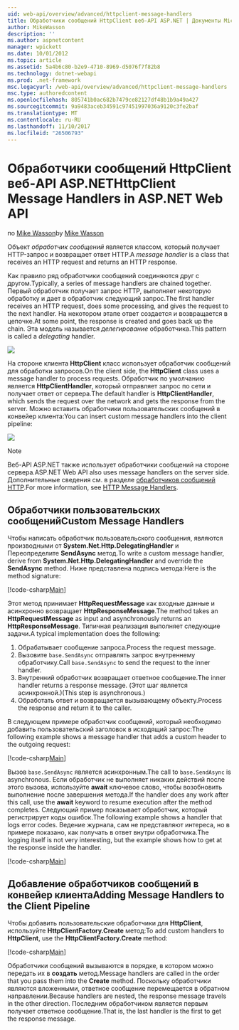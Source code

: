 ```yaml
---
uid: web-api/overview/advanced/httpclient-message-handlers
title: Обработчики сообщений HttpClient веб-API ASP.NET | Документы Microsoft
author: MikeWasson
description: ''
ms.author: aspnetcontent
manager: wpickett
ms.date: 10/01/2012
ms.topic: article
ms.assetid: 5a4b6c80-b2e9-4710-8969-d5076f7f82b8
ms.technology: dotnet-webapi
ms.prod: .net-framework
msc.legacyurl: /web-api/overview/advanced/httpclient-message-handlers
msc.type: authoredcontent
ms.openlocfilehash: 805741b0ac682b7479ce82127df48b1b9a49a427
ms.sourcegitcommit: 9a9483aceb34591c97451997036a9120c3fe2baf
ms.translationtype: MT
ms.contentlocale: ru-RU
ms.lasthandoff: 11/10/2017
ms.locfileid: "26506793"
---
```

<a name="httpclient-message-handlers-in-aspnet-web-api"></a><span data-ttu-id="9f315-102">Обработчики сообщений HttpClient веб-API ASP.NET</span><span class="sxs-lookup"><span data-stu-id="9f315-102">HttpClient Message Handlers in ASP.NET Web API</span></span>
====================
<span data-ttu-id="9f315-103">по [Mike Wasson](https://github.com/MikeWasson)</span><span class="sxs-lookup"><span data-stu-id="9f315-103">by [Mike Wasson](https://github.com/MikeWasson)</span></span>

<span data-ttu-id="9f315-104">Объект *обработчик сообщений* является классом, который получает HTTP-запрос и возвращает ответ HTTP.</span><span class="sxs-lookup"><span data-stu-id="9f315-104">A *message handler* is a class that receives an HTTP request and returns an HTTP response.</span></span>

<span data-ttu-id="9f315-105">Как правило ряд обработчики сообщений соединяются друг с другом.</span><span class="sxs-lookup"><span data-stu-id="9f315-105">Typically, a series of message handlers are chained together.</span></span> <span data-ttu-id="9f315-106">Первый обработчик получает запрос HTTP, выполняет некоторую обработку и дает в обработчик следующий запрос.</span><span class="sxs-lookup"><span data-stu-id="9f315-106">The first handler receives an HTTP request, does some processing, and gives the request to the next handler.</span></span> <span data-ttu-id="9f315-107">На некотором этапе ответ создается и возвращается в цепочке.</span><span class="sxs-lookup"><span data-stu-id="9f315-107">At some point, the response is created and goes back up the chain.</span></span> <span data-ttu-id="9f315-108">Эта модель называется *делегирование* обработчика.</span><span class="sxs-lookup"><span data-stu-id="9f315-108">This pattern is called a *delegating* handler.</span></span>

![](httpclient-message-handlers/_static/image1.png)

<span data-ttu-id="9f315-109">На стороне клиента **HttpClient** класс использует обработчик сообщений для обработки запросов.</span><span class="sxs-lookup"><span data-stu-id="9f315-109">On the client side, the **HttpClient** class uses a message handler to process requests.</span></span> <span data-ttu-id="9f315-110">Обработчик по умолчанию является **HttpClientHandler**, который отправляет запрос по сети и получает ответ от сервера.</span><span class="sxs-lookup"><span data-stu-id="9f315-110">The default handler is **HttpClientHandler**, which sends the request over the network and gets the response from the server.</span></span> <span data-ttu-id="9f315-111">Можно вставить обработчики пользовательских сообщений в конвейер клиента:</span><span class="sxs-lookup"><span data-stu-id="9f315-111">You can insert custom message handlers into the client pipeline:</span></span>

![](httpclient-message-handlers/_static/image2.png)

> [!NOTE]
> <span data-ttu-id="9f315-112">Веб-API ASP.NET также использует обработчики сообщений на стороне сервера.</span><span class="sxs-lookup"><span data-stu-id="9f315-112">ASP.NET Web API also uses message handlers on the server side.</span></span> <span data-ttu-id="9f315-113">Дополнительные сведения см. в разделе [обработчиков сообщений HTTP](http-message-handlers.md).</span><span class="sxs-lookup"><span data-stu-id="9f315-113">For more information, see [HTTP Message Handlers](http-message-handlers.md).</span></span>


## <a name="custom-message-handlers"></a><span data-ttu-id="9f315-114">Обработчики пользовательских сообщений</span><span class="sxs-lookup"><span data-stu-id="9f315-114">Custom Message Handlers</span></span>

<span data-ttu-id="9f315-115">Чтобы написать обработчик пользовательского сообщения, являются производными от **System.Net.Http.DelegatingHandler** и Переопределите **SendAsync** метод.</span><span class="sxs-lookup"><span data-stu-id="9f315-115">To write a custom message handler, derive from **System.Net.Http.DelegatingHandler** and override the **SendAsync** method.</span></span> <span data-ttu-id="9f315-116">Ниже представлена подпись метода:</span><span class="sxs-lookup"><span data-stu-id="9f315-116">Here is the method signature:</span></span>

[!code-csharp[Main](httpclient-message-handlers/samples/sample1.cs)]

<span data-ttu-id="9f315-117">Этот метод принимает **HttpRequestMessage** как входные данные и асинхронно возвращает **HttpResponseMessage**.</span><span class="sxs-lookup"><span data-stu-id="9f315-117">The method takes an **HttpRequestMessage** as input and asynchronously returns an **HttpResponseMessage**.</span></span> <span data-ttu-id="9f315-118">Типичная реализация выполняет следующие задачи.</span><span class="sxs-lookup"><span data-stu-id="9f315-118">A typical implementation does the following:</span></span>

1. <span data-ttu-id="9f315-119">Обрабатывает сообщение запроса.</span><span class="sxs-lookup"><span data-stu-id="9f315-119">Process the request message.</span></span>
2. <span data-ttu-id="9f315-120">Вызовите `base.SendAsync` отправлять запрос внутреннему обработчику.</span><span class="sxs-lookup"><span data-stu-id="9f315-120">Call `base.SendAsync` to send the request to the inner handler.</span></span>
3. <span data-ttu-id="9f315-121">Внутренний обработчик возвращает ответное сообщение.</span><span class="sxs-lookup"><span data-stu-id="9f315-121">The inner handler returns a response message.</span></span> <span data-ttu-id="9f315-122">(Этот шаг является асинхронной.)</span><span class="sxs-lookup"><span data-stu-id="9f315-122">(This step is asynchronous.)</span></span>
4. <span data-ttu-id="9f315-123">Обработать ответ и возвращается вызывающему объекту.</span><span class="sxs-lookup"><span data-stu-id="9f315-123">Process the response and return it to the caller.</span></span>

<span data-ttu-id="9f315-124">В следующем примере обработчик сообщений, который необходимо добавить пользовательский заголовок в исходящий запрос:</span><span class="sxs-lookup"><span data-stu-id="9f315-124">The following example shows a message handler that adds a custom header to the outgoing request:</span></span>

[!code-csharp[Main](httpclient-message-handlers/samples/sample2.cs)]

<span data-ttu-id="9f315-125">Вызов `base.SendAsync` является асинхронным.</span><span class="sxs-lookup"><span data-stu-id="9f315-125">The call to `base.SendAsync` is asynchronous.</span></span> <span data-ttu-id="9f315-126">Если обработчик не выполняет никаких действий после этого вызова, используйте **await** ключевое слово, чтобы возобновить выполнение после завершения метода.</span><span class="sxs-lookup"><span data-stu-id="9f315-126">If the handler does any work after this call, use the **await** keyword to resume execution after the method completes.</span></span> <span data-ttu-id="9f315-127">Следующий пример показывает обработчик, который регистрирует коды ошибок.</span><span class="sxs-lookup"><span data-stu-id="9f315-127">The following example shows a handler that logs error codes.</span></span> <span data-ttu-id="9f315-128">Ведение журнала, сам не представляют интереса, но в примере показано, как получать в ответ внутри обработчика.</span><span class="sxs-lookup"><span data-stu-id="9f315-128">The logging itself is not very interesting, but the example shows how to get at the response inside the handler.</span></span>

[!code-csharp[Main](httpclient-message-handlers/samples/sample3.cs?highlight=10,13)]

## <a name="adding-message-handlers-to-the-client-pipeline"></a><span data-ttu-id="9f315-129">Добавление обработчиков сообщений в конвейер клиента</span><span class="sxs-lookup"><span data-stu-id="9f315-129">Adding Message Handlers to the Client Pipeline</span></span>

<span data-ttu-id="9f315-130">Чтобы добавить пользовательские обработчики для **HttpClient**, используйте **HttpClientFactory.Create** метод:</span><span class="sxs-lookup"><span data-stu-id="9f315-130">To add custom handlers to **HttpClient**, use the **HttpClientFactory.Create** method:</span></span>

[!code-csharp[Main](httpclient-message-handlers/samples/sample4.cs)]

<span data-ttu-id="9f315-131">Обработчики сообщений вызываются в порядке, в котором можно передать их в **создать** метод.</span><span class="sxs-lookup"><span data-stu-id="9f315-131">Message handlers are called in the order that you pass them into the **Create** method.</span></span> <span data-ttu-id="9f315-132">Поскольку обработчики являются вложенными, ответное сообщение перемещается в обратном направлении.</span><span class="sxs-lookup"><span data-stu-id="9f315-132">Because handlers are nested, the response message travels in the other direction.</span></span> <span data-ttu-id="9f315-133">Последним обработчиком является первым получает ответное сообщение.</span><span class="sxs-lookup"><span data-stu-id="9f315-133">That is, the last handler is the first to get the response message.</span></span>

